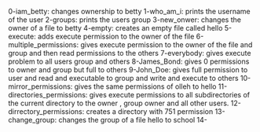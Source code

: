 0-iam_betty: changes ownership to betty
1-who_am_i: prints the username of the user
2-groups: prints the users group
3-new_onwer: changes the owner of a file to betty
4-empty: creates an empty file called hello
5-execute: adds execute permission to the owner of the file
6-multiple_permissions: gives execute permission to the owner of the file and group and then read permissions to the others
7-everybody: gives execute problem to all users group and others
8-James_Bond: gives 0 permissions to owner and group but full to others
9-John_Doe: gives full permission to user and read and executable to group and write and execute to others
10-mirror_permissions: gives the same permissions of olleh to hello
11-directories_permissions: gives execute permissions to all subdirectories of the current directory to the owner , group owner and all other users.
12-dirrectory_permissions: creates a directory with 751 permission 
13-change_group: changes the group of a file hello to school
14-   

